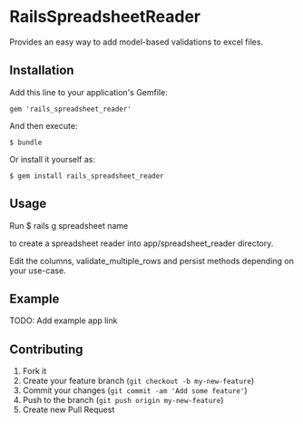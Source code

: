 # RailsSpreadsheetReader

Provides an easy way to add model-based validations to excel files.

## Installation

Add this line to your application's Gemfile:

    gem 'rails_spreadsheet_reader'

And then execute:

    $ bundle

Or install it yourself as:

    $ gem install rails_spreadsheet_reader

## Usage

Run
    $ rails g spreadsheet name

to create a spreadsheet reader into app/spreadsheet_reader directory.

Edit the columns, validate_multiple_rows and persist methods depending on your use-case.

## Example

TODO: Add example app link

## Contributing

1. Fork it
2. Create your feature branch (`git checkout -b my-new-feature`)
3. Commit your changes (`git commit -am 'Add some feature'`)
4. Push to the branch (`git push origin my-new-feature`)
5. Create new Pull Request
